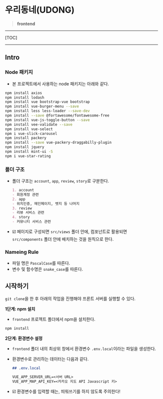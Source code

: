 # 우리동네(UDONG)

> **frontend**

---

[TOC]

---

## Intro

### Node 패키지

- 본 프로젝트에서 사용하는 node 패키지는 아래와 같다.

```bash
npm install axios
npm install lodash
npm install vue bootstrap-vue bootstrap
npm install vue-burger-menu --save
npm install less less-loader --save-dev
npm install --save @fortawesome/fontawesome-free
npm install vue-js-toggle-button --save
npm install vee-validate --save
npm install vue-select
npm i vue-slick-carousel
npm install packery
npm install --save vue-packery-draggabilly-plugin
npm install jquery
npm install mint-ui -S
npm i vue-star-rating
```

### 폴더 구조

- 폴더 구조는 `account`, `app`, `review`, `story`로 구분한다.

  ```markdown
  1. account
  - 회원계정 관련
  2. app
  - 위치인증, 메인페이지, 뱃지 등 나머지
  3. review
  - 리뷰 서비스 관련
  4. story
  - 커뮤니티 서비스 관련
  ```


- :ballot_box_with_check: 페이지로 구성되면 `src/views` 폴더 안에, 컴포넌트로 활용되면 `src/components` 폴더 안에 배치하는 것을 원칙으로 한다.

### Nameing Rule

- 파일 명은 `PascalCase`를 따른다.
- 변수 및 함수명은 `snake_case`를 따른다.



## 시작하기

`git clone`을 한 후 아래의 작업을 진행해야 프론트 서버를 실행할 수 있다.

**1단계: npm 설치**

- `frontend` 프로젝트 폴더에서 npm을 설치한다.

```bash
npm install
```

**2단계: 환경변수 설정**

- `frontend` 폴더 내의 최상위 창에서 환경변수 `.env.local`이라는 파일을 생성한다.

- 환경변수로 관리하는 데이터는 다음과 같다.

  ```markdown
  ## .env.local
  
  VUE_APP_SERVER_URL=<서버 URL>
  VUE_APP_MAP_API_KEY=<카카오 지도 API Javascript 키>
  ```

- :ballot_box_with_check: 환경변수를 입력할 때는, 띄워쓰기를 하지 않도록 주의한다!